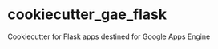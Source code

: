 cookiecutter_gae_flask
======================

Cookiecutter for Flask apps destined for Google Apps Engine
